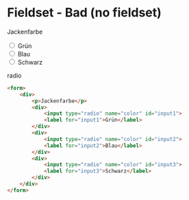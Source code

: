# Fieldset - Bad (no fieldset)

<form>
    <div>
        <p>Jackenfarbe</p>
        <div>
            <input type="radio" name="color" id="input1">
            <label for="input1">Grün</label>
        </div>
        <div>
            <input type="radio" name="color" id="input2">
            <label for="input2">Blau</label>
        </div>
        <div>
            <input type="radio" name="color" id="input3">
            <label for="input3">Schwarz</label>
        </div>
    </div>
</form>radio

``` html
<form>
    <div>
        <p>Jackenfarbe</p>
        <div>
            <input type="radio" name="color" id="input1">
            <label for="input1">Grün</label>
        </div>
        <div>
            <input type="radio" name="color" id="input2">
            <label for="input2">Blau</label>
        </div>
        <div>
            <input type="radio" name="color" id="input3">
            <label for="input3">Schwarz</label>
        </div>
    </div>
</form>
```
